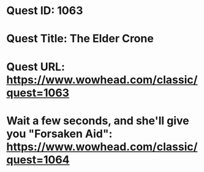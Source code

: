 # Quest ID: 1063
# Quest Title: The Elder Crone
# Quest URL: https://www.wowhead.com/classic/quest=1063
# Wait a few seconds, and she'll give you "Forsaken Aid": https://www.wowhead.com/classic/quest=1064